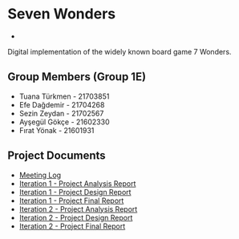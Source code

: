 # Seven Wonders
-
Digital implementation of the widely known board game 7 Wonders.

Group Members (Group 1E)
-
* Tuana Türkmen - 21703851
* Efe Dağdemir - 21704268
* Sezin Zeydan - 21702567
* Ayşegül Gökçe - 21602330
* Fırat Yönak - 21601931

Project Documents
-
* [Meeting Log](https://docs.google.com/document/d/1ziObZdRn1ar_K1O9Tc9hYPRXSpzuR-ItwNa2hwK8HiQ/edit?usp=sharing)
* [Iteration 1 - Project Analysis Report](https://docs.google.com/document/d/1G4g6n7Kj6Hyl6NWZf4iboLlS-c203YiFOZcjrabc9J8/edit?usp=sharing)
* [Iteration 1 - Project Design Report](https://docs.google.com/document/d/1uzfl9Tj8sHsr5-z9KJoI5vR5A87DY37RcPhiXVGGNK4/edit?usp=sharing)
* [Iteration 1 - Project Final Report](https://docs.google.com/document/d/1fUxtCmg6YfSre_OZwvtv9FJ1PzUGQxdycuFUr2fR0Ic/edit?usp=sharing)
* [Iteration 2 - Project Analysis Report](https://docs.google.com/document/d/1AfUS0kQCf30Xe1c761SLoCw75jdIcIgdkP2_HssuhWI/edit?usp=sharing)
* [Iteration 2 - Project Design Report](https://docs.google.com/document/d/1xT5Ko0Pzxl1fn5MQxcESp3my3JWanq3xTTOkmRT-Nes/edit?usp=sharing)
* [Iteration 2 - Project Final Report](https://docs.google.com/document/d/1u-Fz7swaZQJv9TjqHn83RgpW-tYG_ARZmzVt7l9Bnkg/edit?usp=sharing)
